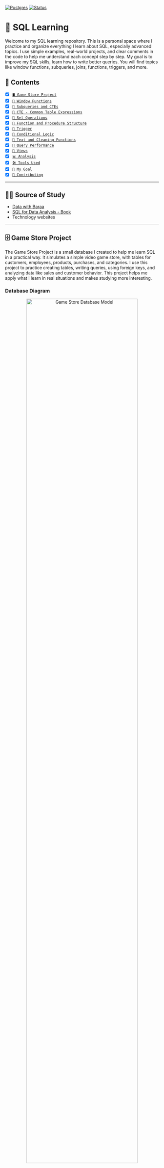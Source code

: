 [![Postgres](https://img.shields.io/badge/Postgres-17.5+-blue?logo=postgres)](https://www.postgres.org/)
[![Status](https://img.shields.io/badge/Status-In%20Progress-yellow)]()
# 📘 SQL Learning

Welcome to my SQL learning repository. This is a personal space where I practice and organize everything I learn about SQL, especially advanced topics. I use simple examples, real-world projects, and clear comments in the code to help me understand each concept step by step. My goal is to improve my SQL skills, learn how to write better queries. You will find topics like window functions, subqueries, joins, functions, triggers, and more.

## 🧩 Contents
- [x] [`🛢️ Game Store Project`](#-game-store-project)
- [x] [`🧩 Window Functions`](#-window-functions)
- [x] [`🧩 Subqueries and CTEs`](#-sql-subqueries)
- [x] [`🧩 CTE - Common Table Expressions`](#-sql-ctes-common-table-expressions)
- [x] [`🧩 Set Operations`](#-sql-set-operations)
- [x] [`🧩 Function and Procedure Structure`](#-function-and-procedure-structure)
- [x] [`🧩 Trigger`](#-trigger)
- [x] [`🧩 Conditional Logic`](#-conditional-logic) 
- [x] [`🧩 Text and Cleaning Functions`](#-text-and-cleaning-functions)
- [x] [`🧩 Query Performance`](#-query-optimization)
- [x] [`🧩 Views`](#-sql-views)
- [x] [`📊 Analysis`](#-analysis)
- [x] [`🛠️ Tools Used`](#-tools-used)
- [x] [`🎯 My Goal`](#-my-goal)
- [x] [`🤝 Contributing`](#-contributing)

------------------------------------------------------------------------------------------------

## 🧑‍💻 Source of Study
- [Data with Baraa](https://www.youtube.com/@DataWithBaraa)
- [SQL for Data Analysis - Book](https://www.oreilly.com/library/view/sql-for-data/9781492088776/)
- Technology websites

------------------------------------------------------------------------------------------------

## 🗄️ Game Store Project

The Game Store Project is a small database I created to help me learn SQL in a practical way. It simulates a simple video game store, with tables for customers, employees, products, purchases, and categories. I use this project to practice creating tables, writing queries, using foreign keys, and analyzing data like sales and customer behavior. This project helps me apply what I learn in real situations and makes studying more interesting.

### Database Diagram
<p align="center">
  <img src="./Game Store Project/Model/game_store_model.png" width="85%" alt="Game Store Database Model"/>
</p>


### Tables in the Project

- `Customer` – People who buy games  
- `Address` – Customer address  
- `Employee` – Store workers  
- `Purchase` – Orders from customers  
- `Purchase_item` – Items in each order  
- `Product` – Games in the store  
- `Category` – Type of game (Action, Adventure, etc.)

You can find the SQL code in the [Game Store folder](./Game%20Store%20Project) <!-- Edite se o nome da pasta for diferente -->

[`⬆️Back to Top`](#-Contents)

------------------------------------------------------------------------------------------------

## 🧩 Window Functions
A window function is a special SQL function.
It does a calculation across rows, but it keeps all the rows in the result.

It does not reduce the number of rows like `GROUP BY` does.

### When to Use Window Functions

Use a window function when you want to:

- Give a row number to each row → `ROW_NUMBER()`
- Find the rank of each row → `RANK()`, `DENSE_RANK()`, `PERCENT_RANK()`
- Find the relative position inside a group → `CUME_DIST()`, `NTILE()`
- Compare a row to the next or previous → `LEAD()`, `LAG()`
- Get the first or last value in a group → `FIRST_VALUE()`, `LAST_VALUE()`
- Make a running total → `SUM() OVER(...)`
- Find a running average → `AVG() OVER(...)`
- Get the highest or lowest value in a group → `MAX() OVER(...)`, `MIN() OVER(...)`
- Count how many rows in a group → COUNT() OVER(...)
- Use aggregate functions but keep row details → any function with `OVER(...)`

### Windows Function Syntax
<p align="center">
  <img src="./assets/window-syntax.png" width="70%" alt="window syntax"/>
</p>

<p align="center">
  <img src="./assets/frame-syntax.png" width="70%" alt="frame syntax"/>
</p>


#### This code is an example of how to use window functions in SQL.
```sql
SELECT
  purchase_id,
  purchase_date,
  
  -- Previous and next values
  LAG(total_price, 2, 0) OVER (ORDER BY purchase_date, purchase_id) AS total_2_rows_before,
  total_price AS total_per_purchase,
  LEAD(total_price, 1, 0) OVER (ORDER BY purchase_date, purchase_id) AS total_1_row_after,
  
  -- Total per date
  SUM(total_price) OVER (PARTITION BY purchase_date) AS total_per_day,
  ROW_NUMBER() OVER (PARTITION BY purchase_date ORDER BY total_price DESC) AS rank_by_daily_total,
  
  -- Cumulative total up to the current row
  SUM(total_price) OVER (
    ORDER BY purchase_date, purchase_id 
    ROWS BETWEEN UNBOUNDED PRECEDING AND CURRENT ROW
  ) AS cumulative_total,
  
  -- Grand total
  SUM(total_price) OVER () AS grand_total
  
FROM purchase
WHERE purchase_date >= '2024-01-01'
ORDER BY purchase_date, purchase_id
LIMIT 1000;
```
![](./assets/example.png)

🔎 Find the code [here](./window-functions)

🧑‍💻 Lear more about in [Data with Baraa](https://datawithbaraa.substack.com/p/your-guide-to-sql-window-functions?utm_source=publication-search)


[`⬆️Back to Top`](#-Contents)

------------------------------------------------------------------------------------------------

## 🧩 SQL Subqueries

### Overview
Subqueries are queries written inside other queries. They work like nested boxes - the inner query (subquery) runs first and provides results to the outer query (main query).

### Basic Concept
```sql
  SELECT column_name 
  FROM table_name 
  WHERE column_name > (SELECT AVG(column_name) FROM table_name);
```
### Types of Subqueries
#### Single Value Subqueries
- Return one result (number, text, date)
- Used with operators: =, >, <, >=, <=, <>
- Example: Find products above average price

#### Multiple Value Subqueries
- Return multiple results
- Used with: IN, ANY, ALL, EXISTS
- Example: Find customers in cities with stores

#### Common Locations
|Location  | Purpose                   | Example Use                |
| -------- | ------------------------- | -----------                |
|WHERE     | Filter data               | Find records above average |
|SELECT    | Add calculated columns    | Show percentage of total   | 
|FROM      | Use results as temp table | Complex data combinations  |

### Key Points
- Subqueries execute before the main query
- Can be nested multiple levels deep
- May impact performance with large datasets
- Often replaceable with JOINs for better speed
- Useful for breaking complex problems into steps

### Best Practices
- Keep subqueries simple when possible
- Consider JOIN alternatives for performance
- Test with small data sets first
- Use meaningful aliases for readability

<p align="center">
  <img src="./assets/subquery.png" width="75%" alt="subquery"/>
</p>

🔎 Find the code [here](./subqueries)

🧑‍💻 Lear more about in [Data with Baraa](https://datawithbaraa.substack.com/p/sql-subqueries-a-comprehensive-guide?utm_source=publication-search)

[`⬆️Back to Top`](#-Contents)

------------------------------------------------------------------------------------------------

## 🧩 SQL CTEs (Common Table Expressions)

### Overview
CTEs stands for "Common Table Expressions." They are a useful feature in SQL databases that let you create temporary named result sets within a query.
Used to simplify writing complex queries, it helps break down logic into smaller parts making them easier to understand.

Basic Concept
```sql
  WITH cte_name AS (
    SELECT column1, column2
    FROM table_name
  )
  SELECT *
  FROM cte_name;
```

### Types of CTEs:
 - Non-Recursive CTE: Used to structure and simplify queries.
 - Recursive CTE: Used for hierarchical or tree-structured data.
 - Nested CTE: When a CTE dependend on the other CTE

### Use Cases
|Purpose	| Example Use |
|-------- | ----------- |
| Simplify complex queries | Break down into readable steps|
| Reuse a result set | Join same result multiple times |
| Recursive queries |	Hierarchical data like org charts, trees. |
| Temporary aggregations |	Pre-compute totals, counts, rankings |

### Key Points
- CTE is temporary, valid only for that query
- Defined with WITH keyword before the main query
- Can use multiple CTEs, separated by commas
- Recursive CTEs must include UNION ALL
- CTEs often replace subqueries or derived tables

### Best Practices
- Rethink and refactor your CTEs before starting a new one.
- Don't use more than 5 CTEs in one query; otherside, your code will be hard to understand and maintain.
- Favor CTEs over deeply nested subqueries.
- Test performance with large datasets.
- Use descriptive names for CTEs.
  
### ❌ Attention
We don’t use the ORDER BY clause directly in CTEs unless it's combined with a TOP or LIMIT clause, or you're using it inside a subquery that supports ordering.

<p align="center">
  <img src="./assets/cte_query.drawio.png" width="50%" alt="cte_query"/>
</p>

🔎 Find the code [here](./cte-common-table-expressions)

🧑‍💻 Learn more about it in [Data with Baraa](https://datawithbaraa.substack.com/p/sql-ctes-a-comprehensive-guide?utm_source=publication-search)

[`⬆️Back to Top`](#-Contents)

------------------------------------------------------------------------------------------------

## 🧩 SQL Set Operations

SQL set operations allow you to combine results from multiple SELECT statements into a single result set. These operations work similarly to mathematical set operations and are used to merge data from different queries

### Main SQL Set Operations

1. **UNION**
  - Combines results from two or more SELECT statements
  - Removes duplicate rows
  - Syntax:
  ```sql
    SELECT column1, column2 FROM table1
    UNION
    SELECT column1, column2 FROM table2;
  ```
2. **UNION ALL**
  - Combines results from multiple SELECT statements
  - Includes all rows, including duplicates
  - More efficient than UNION if duplicates are acceptable
  - Syntax:
  ```sql
    SELECT column1, column2 FROM table1
    UNION ALL
    SELECT column1, column2 FROM table2;
  ```
3. **INTERSECT**
  - Returns only rows that appear in both result sets.
  - Removes duplicates.
  - Syntax:
  ```sql
    SELECT column1, column2 FROM table1
    INTERSECT
    SELECT column1, column2 FROM table2;
  ```
4. **EXCEPT** (or MINUS in some databases)
  - Returns rows from the first query that aren't in the second query.
  - Removes duplicates.
  - Syntax:
  ```sql
    SELECT column1, column2 FROM table1
    EXCEPT
    SELECT column1, column2 FROM table2;
  ```
### Requirements for Set Operations
- All SELECT statements must have the same number of columns
- Corresponding columns must have compatible data types
- Column names in the result set are taken from the first query

🔎 Find the code [here](./set-operations)

[`⬆️Back to Top`](#-Contents)

------------------------------------------------------------------------------------------------

## 🧩 Function and Procedure Structure
  Functions and procedures are both database objects that contain reusable SQL code, but they have important differences in how they work and when to use them.

### Function

#### Characteristics:
- Must return a value (can be scalar or table-valued)
- Can be used in SQL statements (SELECT, WHERE, HAVING, etc.)
- Cannot modify database state (with some exceptions)
- Run within the calling transaction
- No transaction control (cannot COMMIT/ROLLBACK)
- Syntax:
```sql
 CREATE OR REPLACE FUNCTION function_name()
 RETURNS return_type AS $$
 BEGIN
     -- function logic here
     RETURN ...;
 END;
 $$ LANGUAGE plpgslq;
```
#### Use functions when you need to:
- Return a single value or table
- Use the result in a larger SQL query
- Need read-only operations

### Procedure

#### Characteristics:
- Don't return values (but can have OUT parameters)
- Can modify database state
- Can control transactions (COMMIT/ROLLBACK allowed)
- Called with EXECUTE or CALL
- Cannot be used directly in SQL statements
- Syntax:
```sql
 CREATE OR REPLACE PROCEDURE procedure_name(parameters)
AS $$
BEGIN
    -- Procedure logic
END;
$$ LANGUAGE plpgsql;
```

#### Use procedures when you need to:
- Perform data modification with transaction control
- Execute multiple SQL statements as a unit
- Don't need to use the result in a SQL statement

### Key Differences
| Feature             | Function      | Procedure   |
| ------------------- | ------------- | ----------- |
| Return value        | Required	    | Optional    |
| SQL statement use   |	Yes	          | No          |
| Transaction control |	No	          | Yes         |
| Calling syntax	    | SELECT func() |	CALL proc() |
| Exception handling	| Yes	          | Yes         |

🔎 Find the code [here](./Functions_and_Procedures/)

[`⬆️Back to Top`](#-Contents)

------------------------------------------------------------------------------------------------

 
## 🧩 Trigger

### Trigger
A trigger is a database object that automatically executes (or "fires") in response to specific events on a table or view, such as ``INSERT``, ``UPDATE``, ``DELETE``, or ``TRUNCATE``. Triggers are used to enforce business rules, maintain data integrity, audit changes, and automate tasks.

Triggers are powerful tools for automating database actions, but they should be used carefully to avoid performance issues and maintainability problems.

#### Types of Triggers
1. *Based on Timing*
- ``BEFORE``: Execute before the triggering event (e.g., before a row is inserted). 
- ``AFTER``: Execute after the triggering event (e.g., after a row is updated)
- ``INTEAD OF``: Used with views to modify data when direct DML operations are not possible.

2.  *Based on Event*
- ``INSERT``: Fires when a new row is inserted.
- ``UPDATE``: Fires when a row is modified.
- ``DELETE``:Fires when a row is deleted.
- ``TRUNCATE``: Fires when a table is truncated (not supported in all databases)

Trigger Syntax (PostgreSQL Example)
```sql
CREATE OR REPLACE TRIGGER trigger_name
{BEFORE | AFTER | INSTEAD OF} {INSERT | UPDATE | DELETE | TRUNCATE}
ON table_name
[FOR EACH ROW | FOR EACH STATEMENT]
[WHEN (condition)]
EXECUTE FUNCTION trigger_function();
```
#### Key Components
- ``trigger_name``: Name of the trigger.
- ``BEFORE/AFTER/INSTEAD OF``: When the trigger executes.
- ``INSERT/UPDATE/DELETE/TRUNCATE``: The event that fires the trigger.
- ``FOR EACH ROW``: Executes once per affected row.
- ``FOR EACH STATEMENT``: Executes once per SQL statement (default).
- ``WHEN (condition)``: Optional condition to control trigger execution.
- ``EXECUTE FUNCTION`` Calls a function that contains the trigger logic.

🔎 Find the code [here](./Triggers/)

[`⬆️Back to Top`](#-Contents)

------------------------------------------------------------------------------------------------

## 🧩 Conditional Logic
Conditional logic allows you to control the flow of your SQL queries based on specified conditions. PostgreSQL offers several constructs for this:

1. **CASE Statement**

- The ``CASE`` expression allows conditional logic similar to if-then-else.

- Syntax:
```sql
CASE
    WHEN condition1 THEN result1
    WHEN condition2 THEN result2
    ...
    ELSE resultN
END
```
2. **COALESCE**
- Returns the first ``non-null`` value in the list.
- Syntax:
```sql
  COALESCE(valor1, valor2, ..., valorN)
```
3. **NULLIF**
- Returns ``NULL`` if the two arguments are equal; otherwise returns the first argument.
- Syntax:
```sql
NULLIF(valor1, valor2)
```

4. **IF-THEN-ELSE**
- Inside functions or stored procedures, you can use ``IF-THEN-ELSE`` logic.
- Syntax:
```sql
IF condição THEN
    -- comandos
ELSIF outra_condição THEN
    -- comandos
ELSE
    -- comandos
END IF;
```

5. **Boolean Expressions**
- Used directly in WHERE, JOIN, ON, etc.
- Syntax:
```sql
SELECT ...
FROM tabela
WHERE condição_booleana;
```

🔎 Find the code [here](./Conditional%20Logic/)

[`⬆️Back to Top`](#-Contents)

------------------------------------------------------------------------------------------------

## 🧩 Text and Cleaning Functions

Text and cleaning functions in PostgreSQL help standardize and prepare string data for querying, analysis, and reporting. These functions are especially useful when working with product names, customer records, or address fields.

### Common Functions

| Function	                         | Description	                             | Example
| ---------------------------------- | ----------------------------------------- | ----------------------------------------------------- |
| ``UPPER(text)``	                   | Converts text to uppercase	               | ``UPPER('gamepad')`` → 'GAMEPAD'                      |
| ``LOWER(text)``	                   | Converts text to lowercase	               | ``LOWER('GAMER')`` → 'gamer'                          |
| ``INITCAP(text)``	                 | Capitalizes the first letter of each word | ``INITCAP('john doe')`` → 'John Doe'                  |
| ``TRIM(text)``	                   | Removes spaces from both ends	           | ``TRIM(' game ')`` → 'game'                           |
| ``REPLACE(text, from, to)``	       | Replaces all occurrences of a substring	 | ``REPLACE('XBOX_ONE', '_', ' ')`` → 'XBOX ONE'        |
| ``SUBSTRING(text, from, len)``	   | Extracts a substring	                     | ``SUBSTRING('controller', 1, 4)`` → 'cont'            |
| ``SPLIT_PART(text, delimiter, n)`` | Returns the n-th part of a split string   | ``SPLIT_PART('PS5-DUALSENSE', '-', 2)`` → 'DUALSENSE' | 
| ``LENGTH(text)``	                 | Returns length of string	                 | ``LENGTH('keyboard')`` → 8                            | 
| ``REGEXP_REPLACE``	               | Replace using regular expressions         | ``REGEXP_REPLACE('a1b2', '[0-9]', '', 'g')`` → 'ab'   |
| ``REGEXP_MATCHES``	               | Search using regular expressions	         | ``REGEXP_MATCHES('abc123', '\d+')``                   |
| ``POSITION(sub IN text)``	         | Find position of a substring              | ``POSITION('b' IN 'abc')`` → 2                        |


🔎 Find the code [here](./Text%20and%20Cleaning%20Functions/)

[`⬆️Back to Top`](#-Contents)

------------------------------------------------------------------------------------------------

## 🧩 Query Optimization

SQL query optimization is the process of improving the efficiency of SQL queries to achieve faster execution times and reduce resource consumption, thereby enhancing overall database performance. This is crucial for ensuring applications run smoothly, especially as data volumes grow and queries become more complex

### Why SQL Query Optimization Matters
- Faster Query Execution: Optimized queries retrieve and manipulate data more quickly, improving application responsiveness and user experience.
- Reduced Resource Usage: Efficient queries minimize CPU, memory, and I/O load, enabling the database to handle more concurrent users.
- Cost Savings and Scalability: Optimized queries reduce infrastructure costs and ensure performance remains stable as data grows.
- Improved Productivity: Faster queries allow developers and analysts to work more effectively without long wait times

### Key Techniques for SQL Query Optimization

#### 1. Indexing:
Creating indexes on columns frequently used in ``WHERE``, ``JOIN``, ``ORDER BY``, and ``GROUP BY`` clauses drastically reduces data scanning time. However, over-indexing can slow down write operations and consume extra storage, so indexes should be applied judiciously on critical columns.
```sql
  CREATE INDEX nome_do_indice
  ON nome_da_tabela (coluna1 [, coluna2, ...]);
```

#### 2. Selective Column Retrieval:
Avoid using ``SELECT *``; instead, specify only the necessary columns. This reduces the volume of data processed and transferred, speeding up query execution.

#### 3. Optimizing Joins:
Choosing the right type of join (e.g., ``INNER JOIN`` vs. ``LEFT JOIN``) based on the data retrieval needs can improve performance. ``INNER JOIN``s are generally faster when only matching rows are needed.

#### 4. Query Rewriting and Simplification:
Techniques such as predicate pushdown (applying filters early), subquery unnesting (replacing subqueries with joins), join elimination, and expression simplification help the query optimizer generate better execution plans.

#### 5. Using Execution Plans and Tools:
Analyzing execution plans (e.g., via ``EXPLAIN``) helps identify bottlenecks and inefficiencies in queries, guiding targeted optimizations.
```sql
  EXPLAIN
  SELECT coluna1, coluna2
  FROM tabela
  WHERE condição; 
```

#### 6. Stored Procedures:
Precompiled stored procedures reduce parsing and compilation overhead for frequently executed queries, improving performance.

#### 7. Database Design and Structure:
Proper normalization reduces data redundancy, while strategic denormalization can speed up complex queries. Table partitioning can also help by limiting data access to relevant partitions.

#### 8. Limiting and Pagination:
Using clauses like ``LIMIT`` or `TOP` restricts the number of rows returned, which is especially useful for large datasets and improves response times.

#### 9. Updating Statistics:
Keeping database statistics current ensures the query optimizer makes informed decisions, avoiding suboptimal execution plans.

#### 10. Query Caching:
Caching frequent query results reduces database load and speeds up response times


🧑‍💻 Learn more about it in [DataCamp](https://www.datacamp.com/blog/sql-query-optimization), [AccelData](https://www.acceldata.io/blog/query-optimization-in-sql-essential-techniques-tools-and-best-practices), [SeveralNines](https://severalnines.com/blog/using-explain-improve-sql-query-performance/)

[`⬆️Back to Top`](#-Contents)

## SQL Views

Views are virtual tables in SQL that don't store data themselves but instead display data from one or more underlying tables. They act as saved SQL queries that you can reference like regular tables.

### Key Characteristics of Views
- Virtual Tables: Views don't physically store data (except materialized views)
- Dynamic: Data is fetched from base tables when the view is queried
- Customizable: Can show selected columns, calculated fields, or filtered data
- Security Layer: Can restrict access to sensitive data

### Basic syntax:
```sql
  CREATE VIEW view_name AS
  SELECT column1, column2, ...
  FROM table_name
  WHERE condition;
```
### Modifying and Dropping Views
#### Update a view:
```sql
  CREATE OR REPLACE VIEW view_name AS
  SELECT new_columns...
  FROM tables...
  WHERE new_conditions...;
```
#### Drop a view:
```sql
  DROP VIEW view_name;
```

🔎 Find the code [here](./views)

🧑‍💻 Learn more about it in [Data with Baraa](https://datawithbaraa.substack.com/p/sql-views-the-hidden-gem-of-database?utm_source=publication-search)

[`⬆️Back to Top`](#-Contents)

------------------------------------------------------------------------------------------------

## 📊 Analysis

This project aims to build a Data Warehouse using PostgreSQL to support sales analysis for a video game store. The architecture follows an **ETL pipeline** and a **Star Schema dimensional model**, allowing data visualization through BI tools like Power BI or Tableau.

### Business Objectives (Logistics)

- Identify the best-selling products
- Evaluate shipping performance (delivery time, delays)
- Understand customer behavior
- Measure employee performance
- Analyze sales trends and seasonality
- Explore regional sales performance (city, state)

### Data Architecture

- [x] Bronze: raw - normalized relational database.
- [x] Silver: Extract, Transform and Load the data into the data warehouse. 
- [ ] Gold Layer: Star Schema with fact and dimension tables.
- [ ] Analisy the data and Ask the question.
- [ ] Design the Dashboard (Chart Types & Layout).
- [ ] BI: Dashboard built with Power BI / Tableau.

### Questions to Answer.

Explore the SQL scripts [here](./Analysis)

[`⬆️Back to Top`](#-Contents)

------------------------------------------------------------------------------------------------

## 🛠️ Tools Used

- **PostgreSQL** – SQL database
- **DBeaver / pgAdmin** – Tools to manage the database
- **VS Code** – Editor for SQL code

------------------------------------------------------------------------------------------------

## 🎯 My Goal

I want to:

- Practice English and SQL
- Create small but real projects
- Learn step by step with fun ideas

------------------------------------------------------------------------------------------------

## 🤝 Contributing

This is a study project.  
But you can give ideas or tips.  
Feel free to open an issue!

------------------------------------------------------------------------------------------------

[`⬆️Back to Top`](#-Contents)
